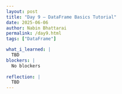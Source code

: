 ```yaml
---
layout: post
title: "Day 9 – DataFrame Basics Tutorial"
date: 2025-06-06
author: Nabin Bhattarai
permalink: /day9.html
tags: ["DataFrame"]

what_i_learned: |
  TBD
blockers: |
  No blockers
  
reflection: |
  TBD
---
```

